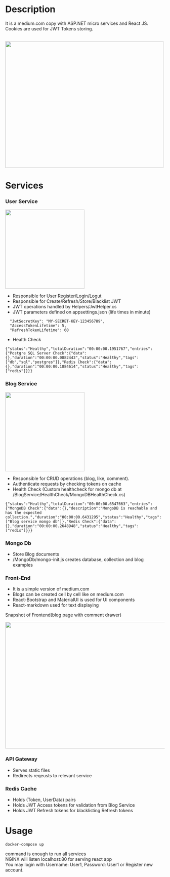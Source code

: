 # Description

It is a medium.com copy with ASP.NET micro services and React JS.<br>
Cookies are used for JWT Tokens storing.
<br>
<br>

<div>
  <img src="https://github.com/ercan5535/Medium.com-Copy-ASP.NET-ReactJS/assets/67562422/53b1f173-f476-4c4f-a13d-b255200830e8" width="500" height="400">
</div>


# Services

### User Service
<div>
  <img src="https://github.com/ercan5535/Medium.com-Copy-ASP.NET-ReactJS/assets/67562422/b12ca840-859f-4ed5-a5d7-93cec033b5ec" width="250" >
</div>

- Responsible for User Register/Login/Logut
- Responsible for Create/Refresh/Store/Blacklist JWT
- JWT operations handled by Helpers/JwtHelper.cs
- JWT parameters defined on appsettings.json (life times in minute)
```
  "JwtSecretKey": "MY-SECRET-KEY-123456789",
  "AccessTokenLifetime": 5,
  "RefreshTokenLifetime": 60
```

- Health Check 
```
{"status":"Healthy","totalDuration":"00:00:00.1951767","entries":{"Postgre SQL Server Check":{"data":{},"duration":"00:00:00.0882443","status":"Healthy","tags":["db","sql","postgres"]},"Redis Check":{"data":{},"duration":"00:00:00.1884614","status":"Healthy","tags":["redis"]}}}
```

### Blog Service

<div>
  <img src="https://github.com/ercan5535/Medium.com-Copy-ASP.NET-ReactJS/assets/67562422/dde8f689-86c8-47f3-9c4d-1d743262d5e1" width="250" >
</div>

- Responsible for CRUD operations (blog, like, comment).
- Authenticate requests by checking tokens on cache
- Health Check (Custom healthcheck for mongo db at /BlogService/HealthCheck/MongoDBHealthCheck.cs)
```
{"status":"Healthy","totalDuration":"00:00:00.6547663","entries":{"MongoDB Check":{"data":{},"description":"MongoDB is reachable and has the expected collection.","duration":"00:00:00.6431295","status":"Healthy","tags":["Blog service mongo db"]},"Redis Check":{"data":{},"duration":"00:00:00.2648948","status":"Healthy","tags":["redis"]}}}
```

### Mongo Db
- Store Blog documents
- /MongoDb/mongo-init.js creates database, collection and blog examples

### Front-End
- It is a simple version of medium.com
- Blogs can be created cell by cell like on medium.com
- React-Bootstrap and MaterialUI is used for UI components
- React-markdown used for text displaying

Snapshot of Frontend(blog page with comment drawer)
<div>
  <img src="https://github.com/ercan5535/Medium.com-Copy-ASP.NET-ReactJS/assets/67562422/2afd1853-da9b-4056-8a9d-5d8dafe9f47a" width="800" height="400">
</div>


  
### API Gateway
- Serves static files
- Redirects reqeusts to relevant service

### Redis Cache
- Holds (Token, UserData) pairs
- Holds JWT Access tokens for validation from Blog Service
- Holds JWT Refresh tokens for blacklisting Refresh tokens


# Usage
```
docker-compose up 
```
command is enough to run all services <br>
NGINX will listen localhost:80 for serving react app <br>
You may login with Username: User1, Password: User1 or Register new account.
